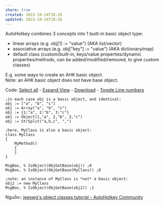 ```yaml
---
share: true
created: 2023-10-24T18:26
updated: 2023-10-24T18:26
---
```

  
AutoHotkey combines 3 concepts into 1 built-in basic object type:  
- linear arrays (e.g. obj[1] := "value") (AKA list/vector)  
- associative arrays (e.g. obj["key"] := "value") (AKA dictionary/map)  
- default class (custom/built-in, keys/value properties/dynamic properties/methods, can be added/modified/removed, to give custom classes)  
  
E.g. some ways to create an AHK basic object.  
Note: an AHK basic object does not have base object.

Code: [Select all](https://www.autohotkey.com/boards/viewtopic.php?f=7&t=54588#) - [Expand View](https://www.autohotkey.com/boards/viewtopic.php?f=7&t=54588#) - [Download](https://www.autohotkey.com/boards/viewtopic.php?f=7&t=54588# "download Untitled.ahk") - [Toggle Line numbers](https://www.autohotkey.com/boards/viewtopic.php?f=7&t=54588# "Toggle Line numbers")

```autohotkey
;in each case obj is a basic object, and identical:
obj := ["a", "b", "c"]
obj := Array("a", "b", "c")
obj := {1:"a", 2:"b", 3:"c"}
obj := Object(1,"a", 2,"b", 3,"c")
obj := StrSplit("a,b,c", ",")

;here, MyClass is also a basic object:
class MyClass
{
	MyMethod()
	{
	}
}

MsgBox, % IsObject(ObjGetBase(obj)) ;0
MsgBox, % IsObject(ObjGetBase(MyClass)) ;0

;note: an instance of MyClass is *not* a basic object:
obj2 := new MyClass
MsgBox, % IsObject(ObjGetBase(obj2)) ;1
```

Nguồn:: [jeeswg's object classes tutorial - AutoHotkey Community](https://www.autohotkey.com/boards/viewtopic.php?f=7&t=54588)